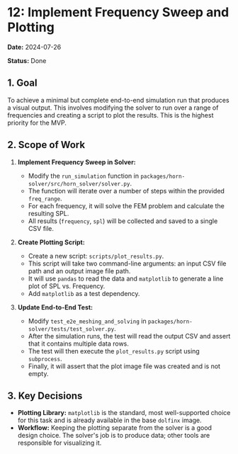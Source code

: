 # 12: Implement Frequency Sweep and Plotting

**Date:** 2024-07-26

**Status:** Done

## 1. Goal

To achieve a minimal but complete end-to-end simulation run that produces a visual output. This involves modifying the solver to run over a range of frequencies and creating a script to plot the results. This is the highest priority for the MVP.

## 2. Scope of Work

1.  **Implement Frequency Sweep in Solver:**
    -   Modify the `run_simulation` function in `packages/horn-solver/src/horn_solver/solver.py`.
    -   The function will iterate over a number of steps within the provided `freq_range`.
    -   For each frequency, it will solve the FEM problem and calculate the resulting SPL.
    -   All results (`frequency`, `spl`) will be collected and saved to a single CSV file.

2.  **Create Plotting Script:**
    -   Create a new script: `scripts/plot_results.py`.
    -   This script will take two command-line arguments: an input CSV file path and an output image file path.
    -   It will use `pandas` to read the data and `matplotlib` to generate a line plot of SPL vs. Frequency.
    -   Add `matplotlib` as a test dependency.

3.  **Update End-to-End Test:**
    -   Modify `test_e2e_meshing_and_solving` in `packages/horn-solver/tests/test_solver.py`.
    -   After the simulation runs, the test will read the output CSV and assert that it contains multiple data rows.
    -   The test will then execute the `plot_results.py` script using `subprocess`.
    -   Finally, it will assert that the plot image file was created and is not empty.

## 3. Key Decisions

-   **Plotting Library:** `matplotlib` is the standard, most well-supported choice for this task and is already available in the base `dolfinx` image.
-   **Workflow:** Keeping the plotting separate from the solver is a good design choice. The solver's job is to produce data; other tools are responsible for visualizing it. 